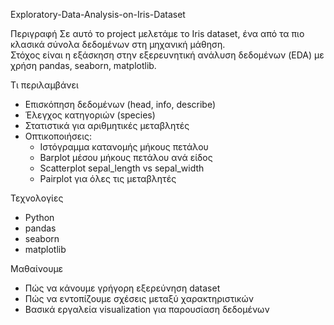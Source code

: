 Exploratory-Data-Analysis-on-Iris-Dataset

Περιγραφή
Σε αυτό το project μελετάμε το Iris dataset, ένα από τα πιο κλασικά σύνολα δεδομένων στη μηχανική μάθηση.  
Στόχος είναι η εξάσκηση στην εξερευνητική ανάλυση δεδομένων (EDA) με χρήση pandas, seaborn, matplotlib.

Τι περιλαμβάνει
- Επισκόπηση δεδομένων (head, info, describe)
- Έλεγχος κατηγοριών (species)
- Στατιστικά για αριθμητικές μεταβλητές
- Οπτικοποιήσεις:
  - Ιστόγραμμα κατανομής μήκους πετάλου
  - Barplot μέσου μήκους πετάλου ανά είδος
  - Scatterplot sepal_length vs sepal_width
  - Pairplot για όλες τις μεταβλητές

Τεχνολογίες
- Python
- pandas
- seaborn
- matplotlib

 Μαθαίνουμε
- Πώς να κάνουμε γρήγορη εξερεύνηση dataset
- Πώς να εντοπίζουμε σχέσεις μεταξύ χαρακτηριστικών
- Βασικά εργαλεία visualization για παρουσίαση δεδομένων
